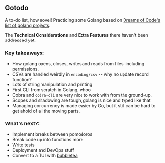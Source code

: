 ## Gotodo

A to-do list, how novel! Practicing some Golang based on [Dreams of Code's list of golang projects](https://github.com/dreamsofcode-io/goprojects/tree/main/01-todo-list).

The **Technical Considerations** and **Extra Features** there haven't been addressed yet.

### Key takeaways:

- How golang opens, closes, writes and reads from files, including permissions.
- CSVs are handled weirdly in `encoding/csv` -- why no update record function?
- Lots of string manipulation and printing
- First CLI from scratch in Golang, whoo
- Cobra and `cobra-cli` are very nice to work with from the ground-up.
- Scopes and shadowing are tough, golang is nice and typed like that
- Managing concurrency is made easier by Go, but it still can be hard to get ahold of all the moving parts.

### What's next?:

- Implement breaks between pomodoros
- Break code up into functions more
- Write tests
- Deployment and DevOps stuff
- Convert to a TUI with [bubbletea](https://github.com/charmbracelet/bubbletea)
